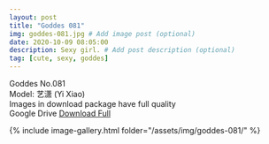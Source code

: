 ```yaml
---
layout: post
title: "Goddes 081"
img: goddes-081.jpg # Add image post (optional)
date: 2020-10-09 08:05:00
description: Sexy girl. # Add post description (optional)
tag: [cute, sexy, goddes]
---
```

Goddes No.081  
Model: 艺潇 (Yi Xiao)                                      
Images in download package have full quality                    
Google Drive [Download Full](http://gestyy.com/ee8gTt)

{% include image-gallery.html folder="/assets/img/goddes-081/" %}
